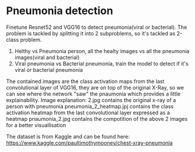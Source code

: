 # Pneumonia detection
Finetune Resnet52 and VGG16 to detect pneumonia(viral or bacterial). The problem is tackled by splitting it into 2 subproblems, so it's tackled as 2-class problem.
1. Helthy vs Pneumonia person, all the healty images vs all the pneumonia images(viral and bacterial)
2. Viral pneumonia vs Bacterial pneumonia, train the model to detect if it's viral or bacterial pneumonia

The contained images are the class activation maps from the last convolutional layer of VGG16, they are on top of the original
X-Ray, so we can see where the network "saw"  the pnaumonia which provides a little explainability.
Image explanation:
2.jpg contains the original x-ray of a person with pneumonia
pneumonia_2_heatmap.jpj contains the class activation heatmap from the last convolutional layer expressed as a heatmap
pnaumonia_2.jpg contains the compotition of the above 2 images for a better visuallisation

The dataset is from Kaggle and can be found here:
https://www.kaggle.com/paultimothymooney/chest-xray-pneumonia
